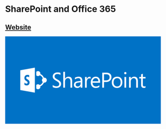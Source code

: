 # SharePoint and Office 365

## [Website](https://ribtas007.github.io/SharePoint-and-Office-365/)

![logo](sharepoint.png)
